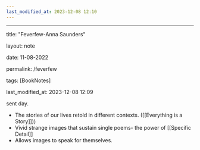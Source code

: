 ```yaml
---
last_modified_at: 2023-12-08 12:10
---
```

---

title: "Feverfew-Anna Saunders"

layout: note

date: 11-08-2022

permalink: /feverfew

tags: [BookNotes]

last_modified_at: 2023-12-08 12:09

sent day.

* The stories of our lives retold in different contexts. ([[Everything is a Story]]))
* Vivid strange images that sustain single poems- the power of [[Specific Detail]]
* Allows images to speak for themselves.
